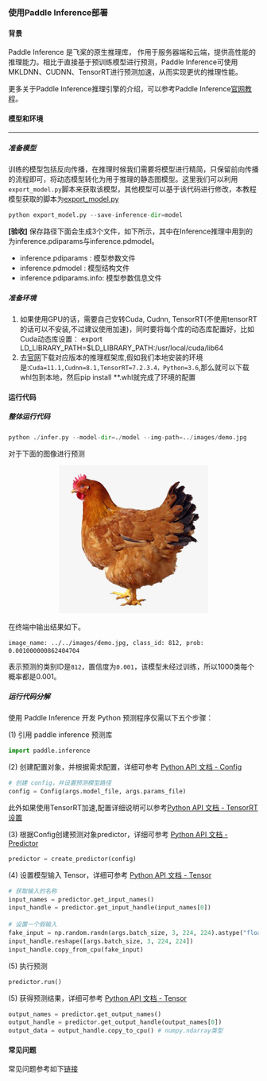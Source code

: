 ### 使用Paddle Inference部署
#### 背景

Paddle Inference 是飞桨的原生推理库， 作用于服务器端和云端，提供高性能的推理能力。相比于直接基于预训练模型进行预测，Paddle Inference可使用MKLDNN、CUDNN、TensorRT进行预测加速，从而实现更优的推理性能。

更多关于Paddle Inference推理引擎的介绍，可以参考Paddle Inference[官网教程](https://www.paddlepaddle.org.cn/documentation/docs/zh/guides/05_inference_deployment/inference/inference_cn.html)。
#### 模型和环境
---
##### 准备模型
训练的模型包括反向传播，在推理时候我们需要将模型进行精简，只保留前向传播的流程即可，将动态模型转化为用于推理的静态图模型。这里我们可以利用`export_model.py`脚本来获取该模型，其他模型可以基于该代码进行修改，本教程模型获取的脚本为[export_model.py](https://github.com/PaddlePaddle/models/blob/79e14a5935372af1848921c4e12122f0b94c5a50/tutorials/mobilenetv3_prod/Step6/tools/export_model.py)
```python
python export_model.py --save-inference-dir=model
```
**[验收]**
保存路径下面会生成3个文件，如下所示，其中在Inference推理中用到的为inference.pdiparams与inference.pdmodel。
* inference.pdiparams     : 模型参数文件
* inference.pdmodel       : 模型结构文件
* inference.pdiparams.info: 模型参数信息文件
##### 准备环境
1. 如果使用GPU的话，需要自己安转Cuda, Cudnn, TensorRT(不使用tensorRT的话可以不安装,不过建议使用加速)，同时要将每个库的动态库配置好，比如Cuda动态库设置：
export LD_LIBRARY_PATH=$LD_LIBRARY_PATH:/usr/local/cuda/lib64
2. 去[官网](https://paddleinference.paddlepaddle.org.cn/user_guides/download_lib.html)下载对应版本的推理框架库,假如我们本地安装的环境是:`Cuda=11.1,Cudnn=8.1,TensorRT=7.2.3.4，Python=3.6`,那么就可以下载whl包到本地，然后pip install **.whl就完成了环境的配置

#### 运行代码
##### 整体运行代码
```python
python ./infer.py --model-dir=./model --img-path=../images/demo.jpg
```
对于下面的图像进行预测

<div align="center">
    <img src="../../images/demo.jpg" width=300">
</div>

在终端中输出结果如下。

```
image_name: ../../images/demo.jpg, class_id: 812, prob: 0.001000000862404704
```

表示预测的类别ID是`812`，置信度为`0.001`，该模型未经过训练，所以1000类每个概率都是0.001。

##### 运行代码分解
使用 Paddle Inference 开发 Python 预测程序仅需以下五个步骤：


(1) 引用 paddle inference 预测库

```python
import paddle.inference 
```

(2) 创建配置对象，并根据需求配置，详细可参考 [Python API 文档 - Config](https://paddleinference.paddlepaddle.org.cn/api_reference/python_api_doc/Config_index.html)

```python
# 创建 config，并设置预测模型路径
config = Config(args.model_file, args.params_file)
```
此外如果使用TensorRT加速,配置详细说明可以参考[Python API 文档 - TensorRT 设置](https://paddleinference.paddlepaddle.org.cn/api_reference/python_api_doc/Config/GPUConfig.html#tensorrt)

(3) 根据Config创建预测对象predictor，详细可参考 [Python API 文档 - Predictor](https://paddleinference.paddlepaddle.org.cn/api_reference/python_api_doc/Predictor.html)

```python
predictor = create_predictor(config)
```

(4) 设置模型输入 Tensor，详细可参考 [Python API 文档 - Tensor](https://paddleinference.paddlepaddle.org.cn/api_reference/python_api_doc/Tensor.html)

```python
# 获取输入的名称
input_names = predictor.get_input_names()
input_handle = predictor.get_input_handle(input_names[0])

# 设置一个假输入
fake_input = np.random.randn(args.batch_size, 3, 224, 224).astype("float32")
input_handle.reshape([args.batch_size, 3, 224, 224])
input_handle.copy_from_cpu(fake_input)
```

(5) 执行预测

```python
predictor.run()
```

(5) 获得预测结果，详细可参考 [Python API 文档 - Tensor](https://paddleinference.paddlepaddle.org.cn/api_reference/python_api_doc/Tensor.html)

```python
output_names = predictor.get_output_names()
output_handle = predictor.get_output_handle(output_names[0])
output_data = output_handle.copy_to_cpu() # numpy.ndarray类型
```
#### 常见问题
常见问题参考如下[链接](https://paddleinference.paddlepaddle.org.cn/introduction/faq.html)
